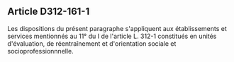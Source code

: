 ## Article D312-161-1

Les dispositions du présent paragraphe s'appliquent aux établissements et services mentionnés au 11°
du I de l'article L. 312-1 constitués en unités d'évaluation, de réentraînement et d'orientation sociale et
socioprofessionnnelle.

